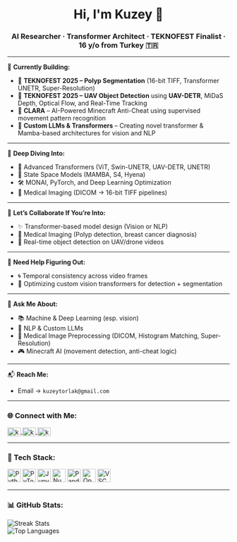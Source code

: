 <h1 align="center">Hi, I'm Kuzey 👋</h1>
<h3 align="center">AI Researcher · Transformer Architect · TEKNOFEST Finalist · 16 y/o from Turkey 🇹🇷</h3>

---

🚀 **Currently Building:**
- 🧬 **TEKNOFEST 2025 – Polyp Segmentation** (16-bit TIFF, Transformer UNETR, Super-Resolution)
- 🚁 **TEKNOFEST 2025 – UAV Object Detection** using **UAV-DETR**, MiDaS Depth, Optical Flow, and Real-Time Tracking
- 🧠 **CLARA** – AI-Powered Minecraft Anti-Cheat using supervised movement pattern recognition
- 🧪 **Custom LLMs & Transformers** – Creating novel transformer & Mamba-based architectures for vision and NLP

---

🧠 **Deep Diving Into:**
- 🧩 Advanced Transformers (ViT, Swin-UNETR, UAV-DETR, UNETR)
- 🧬 State Space Models (MAMBA, S4, Hyena)
- 🛠️ MONAI, PyTorch, and Deep Learning Optimization
- 🏥 Medical Imaging (DICOM → 16-bit TIFF pipelines)

---

🤝 **Let’s Collaborate If You’re Into:**
- ✨ Transformer-based model design (Vision or NLP)
- 🏥 Medical Imaging (Polyp detection, breast cancer diagnosis)
- 🎯 Real-time object detection on UAV/drone videos

---

🧩 **Need Help Figuring Out:**
- 🌀 Temporal consistency across video frames
- 🔬 Optimizing custom vision transformers for detection + segmentation

---

💬 **Ask Me About:**
- 📚 Machine & Deep Learning (esp. vision)
- 🧠 NLP & Custom LLMs
- 🏥 Medical Image Preprocessing (DICOM, Histogram Matching, Super-Resolution)
- 🎮 Minecraft AI (movement detection, anti-cheat logic)

---

📬 **Reach Me:**
- Email → `kuzeytorlak@gmail.com`

---

<h3 align="left">🌐 Connect with Me:</h3>
<p align="left">
  <a href="https://twitter.com/kreytorn" target="_blank">
    <img align="center" src="https://raw.githubusercontent.com/rahuldkjain/github-profile-readme-generator/master/src/images/icons/Social/twitter.svg" alt="kreytorn" height="20" width="30" />
  </a>
  <a href="https://instagram.com/kzytorlak" target="_blank">
    <img align="center" src="https://raw.githubusercontent.com/rahuldkjain/github-profile-readme-generator/master/src/images/icons/Social/instagram.svg" alt="kzytorlak" height="20" width="30" />
  </a>
  <a href="https://www.youtube.com/c/kreytornkreyto" target="_blank">
    <img align="center" src="https://raw.githubusercontent.com/rahuldkjain/github-profile-readme-generator/master/src/images/icons/Social/youtube.svg" alt="kreytornkreyto" height="20" width="30" />
  </a>
</p>

---

<h3 align="left">🧠 Tech Stack:</h3>
<p align="left">
  <img src="https://cdn.jsdelivr.net/gh/devicons/devicon/icons/python/python-original.svg" height="30" alt="Python" />
  <img src="https://cdn.jsdelivr.net/gh/devicons/devicon/icons/pytorch/pytorch-original.svg" height="30" alt="PyTorch" />
  <img src="https://cdn.jsdelivr.net/gh/devicons/devicon/icons/jupyter/jupyter-original.svg" height="30" alt="Jupyter" />
  <img src="https://cdn.jsdelivr.net/gh/devicons/devicon/icons/numpy/numpy-original.svg" height="30" alt="NumPy" />
  <img src="https://cdn.jsdelivr.net/gh/devicons/devicon/icons/pandas/pandas-original.svg" height="30" alt="Pandas" />
  <img src="https://cdn.jsdelivr.net/gh/devicons/devicon/icons/opencv/opencv-original.svg" height="30" alt="OpenCV" />
  <img src="https://cdn.jsdelivr.net/gh/devicons/devicon/icons/vscode/vscode-original.svg" height="30" alt="VSCode" />
</p>

---

<h3 align="left">📊 GitHub Stats:</h3>
<p align="left">
  <img src="https://github-readme-streak-stats.herokuapp.com/?user=kreytorn&theme=dark" alt="Streak Stats" />
  <br>
  <img src="https://github-readme-stats.vercel.app/api/top-langs/?username=kreytorn&theme=dark&layout=compact" alt="Top Languages" />
</p>

